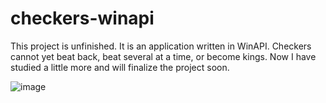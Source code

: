 # checkers-winapi
This project is unfinished. It is an application written in WinAPI. Checkers cannot yet beat back, beat several at a time, or become kings. Now I have studied a little more and will finalize the project soon.

![image](https://github.com/ZpZzzzz/checkers-winapi/assets/101753625/7b598ca8-75b7-4cd8-a79d-57736097467a)
